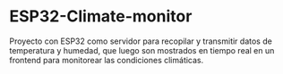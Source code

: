 # ESP32-Climate-monitor
Proyecto con ESP32 como servidor para recopilar y transmitir datos de temperatura y humedad, que luego son mostrados en tiempo real en un frontend para monitorear las condiciones climáticas.
